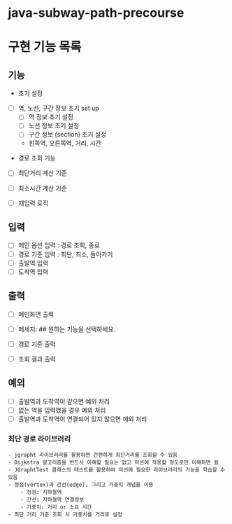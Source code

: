 # java-subway-path-precourse
# 구현 기능 목록
## 기능
- 초기 설정 
- [ ] 역, 노선, 구간 정보 초기 set up
    - [ ] 역 정보 초기 설정
    - [ ] 노선 정보 초기 설정
    - [ ] 구간 정보 (section) 초기 설정
    -  왼쪽역, 오른쪽역, 거리, 시간
  
- 경로 조회 기능
- [ ] 최단거리 계산 기준
- [ ] 최소시간 계산 기준 

- [ ] 재입력 로직 


## 입력
- [ ] 메인 옵션 입력 : 경로 조회, 종료
- [ ] 경로 기준 입력 : 최단, 최소, 돌아가기
- [ ] 출발역 입력
- [ ] 도착역 입력

## 출력
- [ ] 메인화면 출력
- [ ] 메세지: ## 원하는 기능을 선택하세요.
- [ ] 경로 기준 출력
- [ ] 조회 결과 출력


## 예외
- [ ] 출발역과 도착역이 같으면 예외 처리
- [ ] 없는 역을 입력했을 경우 예외 처리
- [ ] 출발역과 도착역이 연결되어 있지 않으면 예외 처리

### 최단 경로 라이브러리
    - jgrapht 라이브러리를 활용하면 간편하게 최단거리를 조회할 수 있음
    - Dijkstra 알고리즘을 반드시 이해할 필요는 없고 미션에 적용할 정도로만 이해하면 됨
    - JGraphtTest 클래스의 테스트를 활용하여 미션에 필요한 라이브러리의 기능을 학습할 수 있음
    - 정점(vertex)과 간선(edge), 그리고 가중치 개념을 이용
        - 정점: 지하철역
        - 간선: 지하철역 연결정보
        - 가중치: 거리 or 소요 시간
    - 최단 거리 기준 조회 시 가중치를 거리로 설정